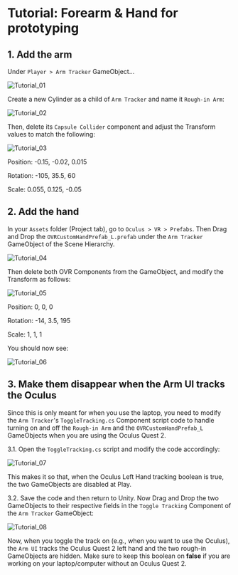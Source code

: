 # Tutorial: Forearm & Hand for prototyping

## 1. Add the arm

Under `Player > Arm Tracker` GameObject...

![Tutorial_01](images/Tutorial_01.PNG)

Create a new Cylinder as a child of `Arm Tracker` and name it `Rough-in Arm`:

![Tutorial_02](images/Tutorial_02.PNG)

Then, delete its `Capsule Collider` component and adjust the Transform values to match the following:

![Tutorial_03](images/Tutorial_03.PNG)

Position: -0.15, -0.02, 0.015

Rotation: -105, 35.5, 60

Scale: 0.055, 0.125, -0.05

## 2. Add the hand

In your `Assets` folder (Project tab), go to `Oculus > VR > Prefabs`. Then Drag and Drop the `OVRCustomHandPrefab_L.prefab` under the `Arm Tracker` GameObject of the Scene Hierarchy.

![Tutorial_04](images/Tutorial_04.PNG)

Then delete both OVR Components from the GameObject, and modify the Transform as follows:

![Tutorial_05](images/Tutorial_05.PNG)

Position: 0, 0, 0

Rotation: -14, 3.5, 195

Scale: 1, 1, 1

You should now see:

![Tutorial_06](images/Tutorial_06.PNG)

## 3. Make them disappear when the Arm UI tracks the Oculus 

Since this is only meant for when you use the laptop, you need to modify the `Arm Tracker`'s `ToggleTracking.cs` Component script code to handle turning on and off the `Rough-in Arm` and the `OVRCustomHandPrefab_L` GameObjects when you are using the Oculus Quest 2.

3.1. Open the `ToggleTracking.cs` script and modify the code accordingly:

![Tutorial_07](images/Tutorial_07.PNG)

This makes it so that, when the Oculus Left Hand tracking boolean is true, the two GameObjects are disabled at Play.

3.2. Save the code and then return to Unity. Now Drag and Drop the two GameObjects to their respective fields in the `Toggle Tracking` Component of the `Arm Tracker` GameObject:

![Tutorial_08](images/Tutorial_08.PNG)

Now, when you toggle the track on (e.g., when you want to use the Oculus), the `Arm UI` tracks the Oculus Quest 2 left hand and the two rough-in GameObjects are hidden. Make sure to keep this boolean on **false** if you are working on your laptop/computer without an Oculus Quest 2.

